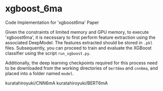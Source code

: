 # xgboost_6ma
Code Implementation for 'xgboost6ma' Paper

Given the constraints of limited memory and GPU memory, to execute 'xgboost6ma', it is necessary to first perform feature extraction using the associated DeepModel. The features extracted should be stored in `.pkl` files. Subsequently, you can proceed to train and evaluate the XGBoost classifier using the script `run_xgboost.py`.

Additionally, the deep learning checkpoints required for this process need to be downloaded from the working directories of `bert6ma` and `cnn6ma`, and placed into a folder named `model`.

kuratahiroyuki/CNN6mA
kuratahiroyuki/BERT6mA
